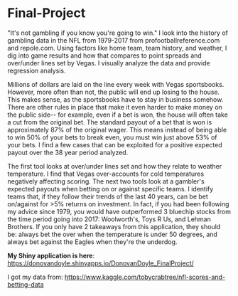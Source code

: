 # Final-Project
"It's not gambling if you know you're going to win." 
I look into the history of gambling data in the NFL from 1979-2017 from profootballreference.com and repole.com. Using factors like home team, team history, and weather, I dig into game results and how that compares to point spreads and over/under lines set by Vegas. I visually analyze the data and provide regression analysis.

Millions of dollars are laid on the line every week with Vegas sportsbooks. However, more often than not, the public will end up losing to the house. This makes sense, as the sportsbooks have to stay in business somehow. There are other rules in place that make it even harder to make money on the public side-- for example, even if a bet is won, the house will often take a cut from the original bet. The standard payout of a bet that is won is approximately 87% of the original wager. This means instead of being able to win 50% of your bets to break even, you must win just above 53% of your bets. I find a few cases that can be exploited for a positive expected payout over the 38 year period analyzed.

The first tool looks at over/under lines set and how they relate to weather temperature. I find that Vegas over-accounts for cold temperatures negatively affecting scoring. The next two tools look at a gambler's expected payouts when betting on or against specific teams. I identify teams that, if they follow their trends of the last 40 years, can be bet on/against for >5% returns on investment. In fact, if you had been following my advice since 1979, you would have outperformed 3 bluechip stocks from the time period going into 2017: Woolworth's, Toys R Us, and Lehman Brothers. If you only have 2 takeaways from this application, they should be: always bet the over when the temperature is under 50 degrees, and always bet against the Eagles when they're the underdog.

**My Shiny application is here**: https://donovandoyle.shinyapps.io/DonovanDoyle_FinalProject/

I got my data from: https://www.kaggle.com/tobycrabtree/nfl-scores-and-betting-data


